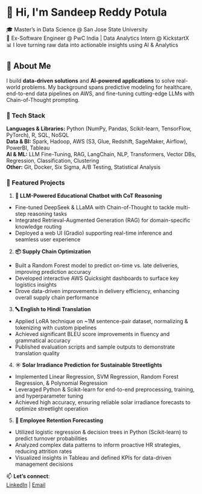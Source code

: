 # 👋 Hi, I'm Sandeep Reddy Potula

🎓 Master’s in Data Science @ San Jose State University  
💼 Ex-Software Engineer @ PwC India | Data Analytics Intern @ KickstartX  
📊 I love turning raw data into actionable insights using AI & Analytics

## 🚀 About Me
I build **data-driven solutions** and **AI-powered applications** to solve real-world problems. My background spans predictive modeling for healthcare, end-to-end data pipelines on AWS, and fine-tuning cutting-edge LLMs with Chain-of-Thought prompting.

### 🔧 Tech Stack
**Languages & Libraries:** Python (NumPy, Pandas, Scikit-learn, TensorFlow, PyTorch), R, SQL, NoSQL  
**Data & BI:** Spark, Hadoop, AWS (S3, Glue, Redshift, SageMaker, Airflow), PowerBI, Tableau  
**AI & ML:** LLM Fine-Tuning, RAG, LangChain, NLP, Transformers, Vector DBs, Regression, Classification, Clustering  
**Other:** Git, Docker, Six Sigma, A/B Testing, Statistical Analysis  

### 📌 Featured Projects
1. **🧠 LLM-Powered Educational Chatbot with CoT Reasoning**  
- Fine-tuned DeepSeek & LLaMA with Chain-of-Thought to tackle multi-step reasoning tasks  
- Integrated Retrieval-Augmented Generation (RAG) for domain-specific knowledge routing  
- Deployed a web UI (Gradio) supporting real-time inference and seamless user experience  

2. **📦 Supply Chain Optimization**  
- Built a Random Forest model to predict on-time vs. late deliveries, improving prediction accuracy  
- Developed interactive AWS Quicksight dashboards to surface key logistics insights  
- Drove data-driven improvements in delivery efficiency, enhancing overall supply chain performance  

3. **🔤 English to Hindi Translation**  
- Applied LoRA technique on ~1M sentence-pair dataset, normalizing & tokenizing with custom pipelines  
- Achieved significant BLEU score improvements in fluency and grammatical accuracy  
- Published evaluation scripts and sample outputs to demonstrate translation quality

4. **☀️ Solar Irradiance Prediction for Sustainable Streetlights**
- Implemented Linear Regression, SVM Regression, Random Forest Regression, & Polynomial Regression  
- Leveraged Python & Scikit-learn for end-to-end preprocessing, training, and hyperparameter tuning  
- Achieved high accuracy, ensuring reliable solar irradiance forecasts to optimize streetlight operation

5. **👥 Employee Retention Forecasting**
- Utilized logistic regression & decision trees in Python (Scikit-learn) to predict turnover probabilities  
- Analyzed complex data patterns to inform proactive HR strategies, reducing attrition rates  
- Visualized insights in Tableau and defined KPIs for data-driven management decisions

📫 **Let’s connect**:  
[LinkedIn](https://www.linkedin.com/in/sandeep-reddy-potula/) | [Email](mailto:sandeepreddypotula@gmail.com)
